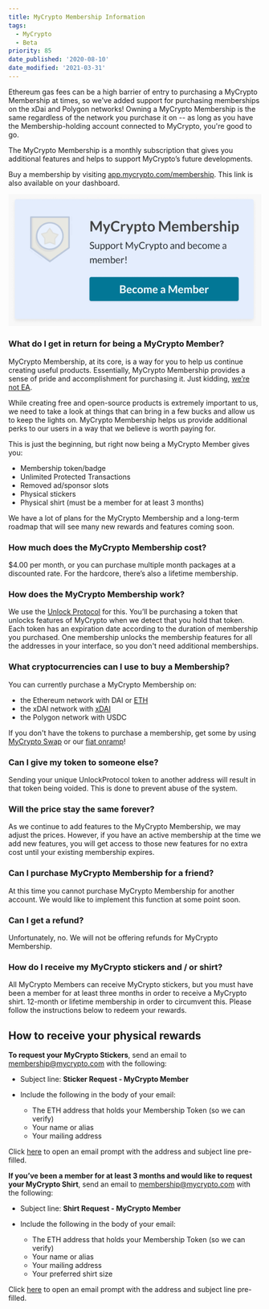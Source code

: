 ```yaml
---
title: MyCrypto Membership Information
tags:
  - MyCrypto
  - Beta
priority: 85
date_published: '2020-08-10'
date_modified: '2021-03-31'
---
```


<Alert>
  
Ethereum gas fees can be a high barrier of entry to purchasing a MyCrypto Membership at times, so we've added support for purchasing memberships on the xDai and Polygon networks! Owning a MyCrypto Membership is the same regardless of the network you purchase it on -- as long as you have the Membership-holding account connected to MyCrypto, you're good to go.

</Alert>

The MyCrypto Membership is a monthly subscription that gives you additional features and helps to support MyCrypto’s future developments.

Buy a membership by visiting [app.mycrypto.com/membership](https://app.mycrypto.com/membership). This link is also available on your dashboard.

![Become member](../../assets/general-knowledge/about-mycrypto/membership-information/become-member-screen.png)

### What do I get in return for being a MyCrypto Member?

MyCrypto Membership, at its core, is a way for you to help us continue creating useful products. Essentially, MyCrypto Membership provides a sense of pride and accomplishment for purchasing it. Just kidding, [we’re not EA](https://www.reddit.com/r/StarWarsBattlefront/comments/7cff0b/seriously_i_paid_80_to_have_vader_locked/dppum98/).

While creating free and open-source products is extremely important to us, we need to take a look at things that can bring in a few bucks and allow us to keep the lights on. MyCrypto Membership helps us provide additional perks to our users in a way that we believe is worth paying for.

This is just the beginning, but right now being a MyCrypto Member gives you:

- Membership token/badge
- Unlimited Protected Transactions
- Removed ad/sponsor slots
- Physical stickers
- Physical shirt (must be a member for at least 3 months)

We have a lot of plans for the MyCrypto Membership and a long-term roadmap that will see many new rewards and features coming soon.

### How much does the MyCrypto Membership cost?

$4.00 per month, or you can purchase multiple month packages at a discounted rate. For the hardcore, there’s also a lifetime membership.

### How does the MyCrypto Membership work?

We use the [Unlock Protocol](https://unlock-protocol.com/) for this. You’ll be purchasing a token that unlocks features of MyCrypto when we detect that you hold that token. Each token has an expiration date according to the duration of membership you purchased. One membership unlocks the membership features for all the addresses in your interface, so you don't need additional memberships.

### What cryptocurrencies can I use to buy a Membership?

You can currently purchase a MyCrypto Membership on:

* the Ethereum network with DAI or [ETH](/how-to/getting-started/how-to-buy-ether-with-usd)
* the xDAI network with [xDAI](/general-knowledge/scaling/how-to-get-xdai)
* the Polygon network with USDC

If you don't have the tokens to purchase a membership, get some by using [MyCrypto Swap](https://app.mycrypto.com/swap?utm_medium=organic&utm_source=support&utm_campaign=membership) or our [fiat onramp](https://buy.mycrypto.com)!

### Can I give my token to someone else?

Sending your unique UnlockProtocol token to another address will result in that token being voided. This is done to prevent abuse of the system.

### Will the price stay the same forever?

As we continue to add features to the MyCrypto Membership, we may adjust the prices. However, if you have an active membership at the time we add new features, you will get access to those new features for no extra cost until your existing membership expires.

### Can I purchase MyCrypto Membership for a friend?

At this time you cannot purchase MyCrypto Membership for another account. We would like to implement this function at some point soon.

### Can I get a refund?

Unfortunately, no. We will not be offering refunds for MyCrypto Membership.

### How do I receive my MyCrypto stickers and / or shirt?

All MyCrypto Members can receive MyCrypto stickers, but you must have been a member for at least three months in order to receive a MyCrypto shirt. 12-month or lifetime membership in order to circumvent this. Please follow the instructions below to redeem your rewards.

## How to receive your physical rewards

**To request your MyCrypto Stickers**, send an email to [membership@mycrypto.com](mailto:membership@mycrypto.com) with the following:

- Subject line: **Sticker Request - MyCrypto Member**

- Include the following in the body of your email:
  - The ETH address that holds your Membership Token (so we can verify)
  - Your name or alias
  - Your mailing address

Click [here](mailto:members@mycrypto.com?subject=Sticker%20Request%20-%20MyCrypto%20Member) to open an email prompt with the address and subject line pre-filled.

**If you’ve been a member for at least 3 months and would like to request your MyCrypto Shirt**, send an email to [membership@mycrypto.com](mailto:membership@mycrypto.com) with the following:

- Subject line: **Shirt Request - MyCrypto Member**

- Include the following in the body of your email:
  - The ETH address that holds your Membership Token (so we can verify)
  - Your name or alias
  - Your mailing address
  - Your preferred shirt size

Click [here](mailto:members@mycrypto.com?subject=Shirt%20Request%20-%20MyCrypto%20Member) to open an email prompt with the address and subject line pre-filled.
